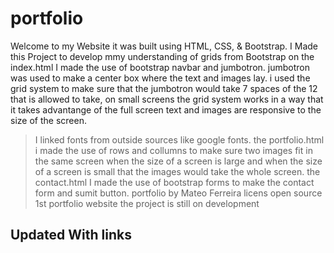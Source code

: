 # portfolio
Welcome to my Website it was built using HTML, CSS, & Bootstrap.
 I Made this Project to develop mmy understanding of grids from Bootstrap
 on the index.html I made the use of bootstrap navbar and jumbotron.
jumbotron was used to make a center box where the text and images lay.
 i used the grid system to make sure that the jumbotron would take 7 spaces of the 12 that is allowed to take, on small screens the grid system works in a way that it takes advantange of the full screen
 text and images are responsive to the size of the screen.
>I linked fonts from outside sources like google fonts. 
>the portfolio.html i made the use of rows and collumns to make sure two images fit in the same screen when the size of a screen is large and when the size of a screen is small that the images would take the whole screen.
>the contact.html I made the use of bootstrap forms to make the contact form and sumit button.
>portfolio by Mateo Ferreira 
>licens open source 
> 1st portfolio website the project is still on  development
## Updated With links 